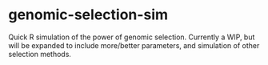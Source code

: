 # genomic-selection-sim

Quick R simulation of the power of genomic selection. Currently a WIP, but will be expanded to include more/better parameters, and simulation of other selection methods.
